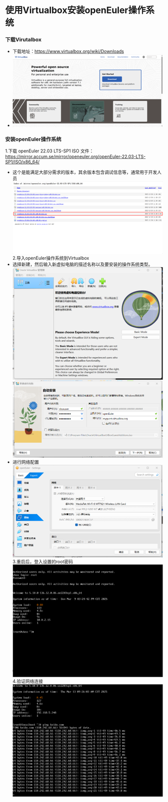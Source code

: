 # 使用Virtualbox安装openEuler操作系统
### 下载Virutalbox
- 下载地址：https://www.virtualbox.org/wiki/Downloads
- ![alt text](d9c5a17f0c9c8f1883109cfe1fa7bde.png)
### 安装openEuler操作系统
1.下载 openEuler 22.03 LTS-SP1 ISO 文件：https://mirror.accum.se/mirror/openeuler.org/openEuler-22.03-LTS-SP1/ISO/x86_64/
  - 这个是能满足大部分需求的版本，其余版本包含调试信息等，通常用于开发人员![alt text](5622114f01d692946ed931367e7f94d.png)
2.导入openEuler操作系统到Virtualbox
  - 选择新建，然后输入新虚拟电脑的描述名称以及要安装的操作系统类型。![alt text](f4156e8d3a57f5293b536a069e5d15d-1.png)![alt text](f0eac59467e58af582164f879244682.png)
  - 进行网络配置  ![alt text](282fe10a6ac2ccb730543822bd62a29-2.png)
3.重启后，登入设置的root密码 ![alt text](4d72a1db99b8b20ab1bf48e78140874.png)
4.验证网络连接![alt text](8536220b6ca1070870aad2e0cdb5ea4.png)
